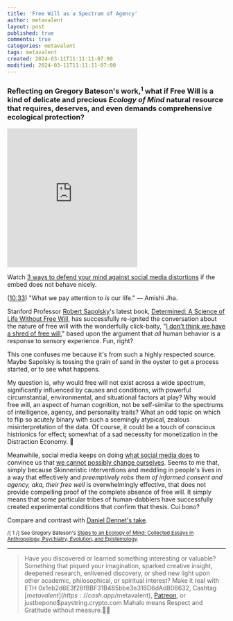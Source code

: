 ```yaml
---
title: 'Free Will as a Spectrum of Agency'
author: metavalent
layout: post
published: true
comments: true
categories: metavalent
tags: metavalent
created: 2024-03-11T11:11:11-07:00
modified: 2024-03-11T11:11:11-07:00
---
```


### Reflecting on Gregory Bateson's work,<sup>1</sup> what if Free Will is a kind of delicate and precious *Ecology of Mind* natural resource that requires, deserves, and even demands comprehensive ecological protection?

<!-- YouTube Player -->
<iframe id="ytplayer" type="text/html" class="center loading=”lazy” width="560" height="320" src="https://www.youtube.com/embed/KuqSHi-yXAI" frameborder="0"></iframe>

Watch [3 ways to defend your mind against social media distortions](https://youtu.be/KuqSHi-yXAI) if the embed does not behave nicely.

([10:33](https://youtu.be/KuqSHi-yXAI?t=10m33s)) "What we pay attention to *is* our life." &mdash; Amishi Jha.

Stanford Professor [Robert Sapolsky](https://profiles.stanford.edu/robert-sapolsky?tab=publications)'s latest book, [Determined: A Science of Life Without Free Will](https://en.wikipedia.org/wiki/Determined:_A_Science_of_Life_Without_Free_Will), has successfully re-ignited the conversation about the nature of free will with the wonderfully click-baity, "[I don't think we have a shred of free will](https://youtu.be/RI3JCq9-bbM?t=13)," based upon the argument that *all* human behavior is a response to sensory experience. Fun, right?

This one confuses me because it's from such a highly respected source. Maybe Sapolsky is tossing the grain of sand in the oyster to get a process started, or to see what happens.

My question is, why would free will not exist across a wide spectrum, significantly influenced by causes and conditions, with powerful circumstantial, environmental, and situational factors at play? Why would free will, an aspect of human cognition, not be self-similar to the spectrums of intelligence, agency, and personality traits? What an odd topic on which to flip so acutely binary with such a seemingly atypical, zealous misinterpretation of the data. Of course, it could be a touch of conscious histrionics for effect; somewhat of a sad necessity for monetization in the Distraction Economy. 🤷

Meanwhile, social media keeps on doing [what social media does](https://youtu.be/KuqSHi-yXAI?t=821) to convince us that [we cannot possibly change ourselves](https://youtu.be/RI3JCq9-bbM?t=3m50s). Seems to me that, simply because Skinneristic interventions and meddling in people's lives in a way that effectively and *preemptively robs them of informed consent and agency, aka, their free well* is overwhelmingly effective, that does not provide compelling proof of the complete absence of free will. It simply means that some particular tribes of human-dabblers have successfully created experimental conditions that confirm that thesis. Cui bono?

Compare and contrast with [Daniel Dennet's take](https://metavalent.com/metavalent/2024/03/07/08-08-08-Dennet-On-Free-Will.html).

<small>/[ 1 /] See Gregory Bateson's [Steps to an Ecology of Mind: Collected Essays in Anthropology, Psychiatry, Evolution, and Epistemology](https://www.goodreads.com/book/show/152435.Steps_to_an_Ecology_of_Mind).</small>

---
> Have you discovered or learned something interesting or valuable? Something that piqued your imagination, sparked creative insight, deepened research, enlivened discovery, or shed new light upon other academic, philosophical, or spiritual interest? Make it real with ETH 0x1eb2d6E3f26fBBF31B485bbe3e316D6dAd806632, Cashtag [$metavalent](https://cash.app/$metavalent), [Patreon](https://patreon.com/metavalent), or justbepono$paystring.crypto.com Mahalo means Respect and Gratitude without measure.🙏🏼
